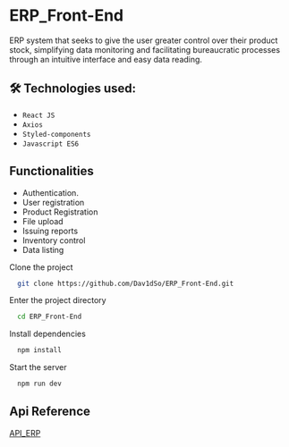 # ERP_Front-End

ERP system that seeks to give the user greater control over their product stock, simplifying data monitoring and facilitating bureaucratic processes through an intuitive interface and easy data reading.

## 🛠️ Technologies used:

- ``React JS``
- ``Axios``
- ``Styled-components``
- ``Javascript ES6``

## Functionalities

- Authentication.
- User registration
- Product Registration
- File upload
- Issuing reports
- Inventory control
- Data listing

Clone the project

```bash
  git clone https://github.com/Dav1dSo/ERP_Front-End.git
```

Enter the project directory

```bash
  cd ERP_Front-End
```

Install dependencies

```bash
  npm install
```

Start the server

```bash
  npm run dev
``` 

## Api Reference

[API_ERP](https://github.com/Dav1dSo/API_ERP.git)  